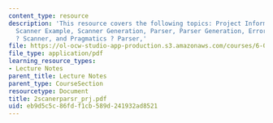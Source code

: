 ```yaml
---
content_type: resource
description: 'This resource covers the following topics: Project Information, Scanner,
  Scanner Example, Scanner Generation, Parser, Parser Generation, Errors, Pragmatics
  ? Scanner, and Pragmatics ? Parser,'
file: https://ol-ocw-studio-app-production.s3.amazonaws.com/courses/6-035-computer-language-engineering-sma-5502-fall-2005/eb9d5c5c86fdf1cb589d241932ad8521_2scanerparsr_prj.pdf
file_type: application/pdf
learning_resource_types:
- Lecture Notes
parent_title: Lecture Notes
parent_type: CourseSection
resourcetype: Document
title: 2scanerparsr_prj.pdf
uid: eb9d5c5c-86fd-f1cb-589d-241932ad8521
---
```

